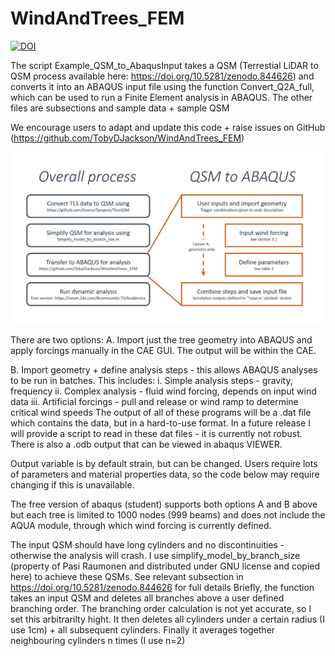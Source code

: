 # WindAndTrees_FEM

<a href="https://zenodo.org/badge/latestdoi/94564684"><img src="https://zenodo.org/badge/94564684.svg" alt="DOI"></a>

 The script Example_QSM_to_AbaqusInput takes a QSM (Terrestial LiDAR to QSM process available here: https://doi.org/10.5281/zenodo.844626)
 and converts it into an ABAQUS input file using the function Convert_Q2A_full, which can be used to run a Finite Element analysis in ABAQUS. 
 The other files are subsections and sample data + sample QSM
 
 We encourage users to adapt and update this code + raise issues on GitHub (https://github.com/TobyDJackson/WindAndTrees_FEM)
 
 ![alt text](https://github.com/TobyDJackson/WindAndTrees_FEM/blob/master/image/QSM%20Process.png)

 There are two options:
 A. Import just the tree geometry into ABAQUS and apply forcings
 manually in the CAE GUI. The output will be within the CAE.
    
 B. Import geometry + define analysis steps - this allows ABAQUS
 analyses to be run in batches. This includes:
       i. Simple analysis steps - gravity, frequency
       ii. Complex analysis - fluid wind forcing, depends on input wind data
       iii. Artificial forcings - pull and release or wind ramp to determine critical wind speeds
 The output of all of these programs will be a .dat file which contains the data, but in a hard-to-use format. 
 In a future release I will provide a script to read in these dat files - it is currently not robust. 
 There is also a .odb output that can be viewed in abaqus VIEWER.
 

 Output variable is by default strain, but can be changed.
 Users require lots of parameters and material properties data, so the
 code below may require changing if this is unavailable.
    
 The free version of abaqus (student) supports both options A and B
 above but each tree is limited to 1000 nodes (999 beams) and does not
 include the AQUA module, through which wind forcing is currently defined.




 The input QSM should have long cylinders and no discontinuities - otherwise the analysis will crash. 
 I use simplify_model_by_branch_size (property of Pasi Raumonen and distributed under GNU license and copied here)
 to achieve these QSMs. See relevant subsection in https://doi.org/10.5281/zenodo.844626 for full details
 Briefly, the function takes an input QSM and deletes all branches above a user defined branching order. 
 The branching order calculation is not yet accurate, so I set this arbitrarilty hight. 
 It then deletes all cylinders under a certain radius (I use 1cm) + all subsequent cylinders. 
 Finally it averages together neighbouring cylinders n times (I use n=2)
